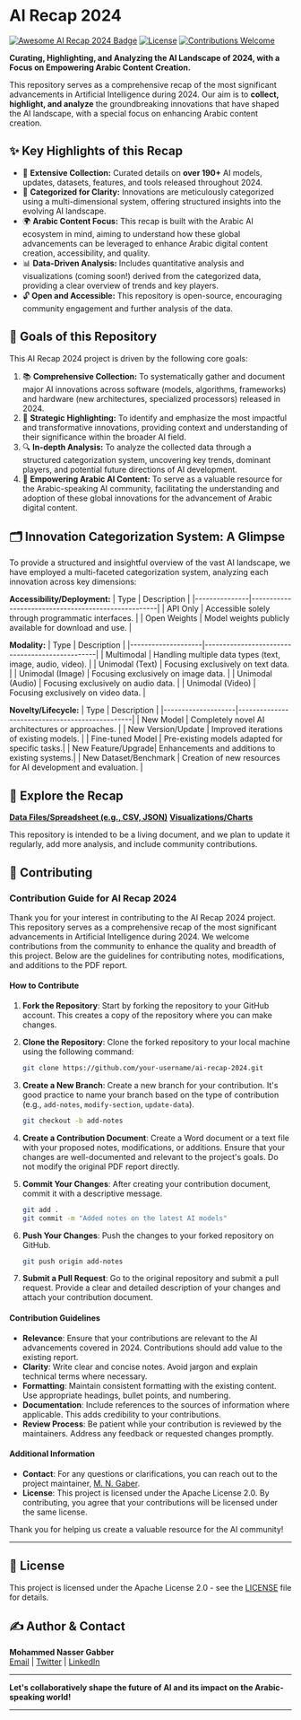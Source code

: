 # AI Recap 2024

[![Awesome AI Recap 2024 Badge](https://img.shields.io/badge/AI%20Recap-2024-brightgreen.svg)](https://github.com/MohammedNasserAhmed/ai-recap-2024)
[![License](https://img.shields.io/badge/License-Apache%202.0-blue.svg)](https://opensource.org/licenses/Apache-2.0)
[![Contributions Welcome](https://img.shields.io/badge/Contributions-Welcome-brightgreen.svg)](./CONTRIBUTING.md)

**Curating, Highlighting, and Analyzing the AI Landscape of 2024, with a Focus on Empowering Arabic Content Creation.**

This repository serves as a comprehensive recap of the most significant advancements in Artificial Intelligence during 2024. Our aim is to **collect, highlight, and analyze** the groundbreaking innovations that have shaped the AI landscape, with a special focus on enhancing Arabic content creation.

## ✨ Key Highlights of this Recap

* 🚀 **Extensive Collection:** Curated details on **over 190+** AI models, updates, datasets, features, and tools released throughout 2024.
* 📂 **Categorized for Clarity:** Innovations are meticulously categorized using a multi-dimensional system, offering structured insights into the evolving AI landscape.
* 🌍 **Arabic Content Focus:** This recap is built with the Arabic AI ecosystem in mind, aiming to understand how these global advancements can be leveraged to enhance Arabic digital content creation, accessibility, and quality.
* 📊 **Data-Driven Analysis:** Includes quantitative analysis and visualizations (coming soon!) derived from the categorized data, providing a clear overview of trends and key players.
* 🔓 **Open and Accessible:** This repository is open-source, encouraging community engagement and further analysis of the data.

## 🎯 Goals of this Repository

This AI Recap 2024 project is driven by the following core goals:

1. 📚 **Comprehensive Collection:** To systematically gather and document major AI innovations across software (models, algorithms, frameworks) and hardware (new architectures, specialized processors) released in 2024.
2. 🌟 **Strategic Highlighting:** To identify and emphasize the most impactful and transformative innovations, providing context and understanding of their significance within the broader AI field.
3. 🔍 **In-depth Analysis:** To analyze the collected data through a structured categorization system, uncovering key trends, dominant players, and potential future directions of AI development.
4. 🚀 **Empowering Arabic AI Content:** To serve as a valuable resource for the Arabic-speaking AI community, facilitating the understanding and adoption of these global innovations for the advancement of Arabic digital content.

## 🗂️ Innovation Categorization System: A Glimpse

To provide a structured and insightful overview of the vast AI landscape, we have employed a multi-faceted categorization system, analyzing each innovation across key dimensions:

**Accessibility/Deployment:**
| Type          | Description                                        |
|---------------|----------------------------------------------------|
| API Only      | Accessible solely through programmatic interfaces. |
| Open Weights  | Model weights publicly available for download and use. |


**Modality:**
| Type               | Description                                    |
|--------------------|------------------------------------------------|
| Multimodal         | Handling multiple data types (text, image, audio, video). |
| Unimodal (Text)    | Focusing exclusively on text data.             |
| Unimodal (Image)   | Focusing exclusively on image data.            |
| Unimodal (Audio)   | Focusing exclusively on audio data.            |
| Unimodal (Video)   | Focusing exclusively on video data.            |

**Novelty/Lifecycle:**
| Type               | Description                                    |
|--------------------|------------------------------------------------|
| New Model          | Completely novel AI architectures or approaches. |
| New Version/Update | Improved iterations of existing models.        |
| Fine-tuned Model   | Pre-existing models adapted for specific tasks.|
| New Feature/Upgrade| Enhancements and additions to existing systems.|
| New Dataset/Benchmark | Creation of new resources for AI development and evaluation. |


## 🚀 Explore the Recap

[**Data Files/Spreadsheet (e.g., CSV, JSON)**](#) <!-- If you are making the raw data available -->
[**Visualizations/Charts**](#) <!-- If you are including charts -->

This repository is intended to be a living document, and we plan to update it regularly, add more analysis, and include community contributions.

## 🤝 Contributing

### Contribution Guide for AI Recap 2024

Thank you for your interest in contributing to the AI Recap 2024 project. This repository serves as a comprehensive recap of the most significant advancements in Artificial Intelligence during 2024. We welcome contributions from the community to enhance the quality and breadth of this project. Below are the guidelines for contributing notes, modifications, and additions to the PDF report.

#### How to Contribute

1. **Fork the Repository**: Start by forking the repository to your GitHub account. This creates a copy of the repository where you can make changes.

2. **Clone the Repository**: Clone the forked repository to your local machine using the following command:
   ```bash
   git clone https://github.com/your-username/ai-recap-2024.git
   ```

3. **Create a New Branch**: Create a new branch for your contribution. It's good practice to name your branch based on the type of contribution (e.g., `add-notes`, `modify-section`, `update-data`).
   ```bash
   git checkout -b add-notes
   ```

4. **Create a Contribution Document**: Create a Word document or a text file with your proposed notes, modifications, or additions. Ensure that your changes are well-documented and relevant to the project's goals. Do not modify the original PDF report directly.

5. **Commit Your Changes**: After creating your contribution document, commit it with a descriptive message.
   ```bash
   git add .
   git commit -m "Added notes on the latest AI models"
   ```

6. **Push Your Changes**: Push the changes to your forked repository on GitHub.
   ```bash
   git push origin add-notes
   ```

7. **Submit a Pull Request**: Go to the original repository and submit a pull request. Provide a clear and detailed description of your changes and attach your contribution document.

#### Contribution Guidelines

- **Relevance**: Ensure that your contributions are relevant to the AI advancements covered in 2024. Contributions should add value to the existing report.
- **Clarity**: Write clear and concise notes. Avoid jargon and explain technical terms where necessary.
- **Formatting**: Maintain consistent formatting with the existing content. Use appropriate headings, bullet points, and numbering.
- **Documentation**: Include references to the sources of information where applicable. This adds credibility to your contributions.
- **Review Process**: Be patient while your contribution is reviewed by the maintainers. Address any feedback or requested changes promptly.

#### Additional Information

- **Contact**: For any questions or clarifications, you can reach out to the project maintainer, [M. N. Gaber](mailto:mohnasgbr@ainarabic.in).
- **License**: This project is licensed under the Apache License 2.0. By contributing, you agree that your contributions will be licensed under the same license.

Thank you for helping us create a valuable resource for the AI community!

---

## 📄 License

This project is licensed under the Apache License 2.0 - see the [LICENSE](./LICENSE) file for details.

## ✍️ Author & Contact

**Mohammed Nasser Gabber**  
[Email](mailto:mohnasgbr@ainarabic.in) | [Twitter]() | [LinkedIn](https://linkedin.com/in/m-n-g)

---

**Let's collaboratively shape the future of AI and its impact on the Arabic-speaking world!**

---
